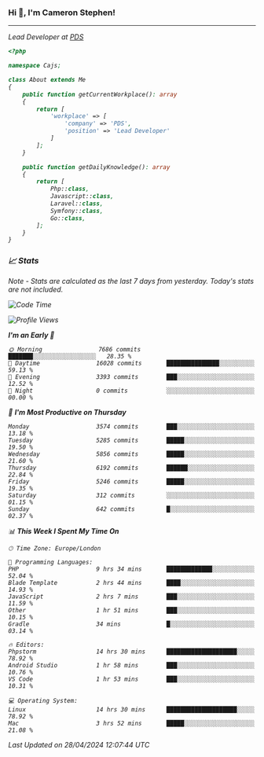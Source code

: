 ### Hi 👋, I'm Cameron Stephen!
<hr>
<p><em>Lead Developer at <a href="https://prindatasolutions.co.uk">PDS</a></p>


```php
<?php

namespace Cajs;

class About extends Me
{
    public function getCurrentWorkplace(): array
    {
        return [
            'workplace' => [
                'company' => 'PDS',
                'position' => 'Lead Developer'
            ]
        ];
    }

    public function getDailyKnowledge(): array
    {
        return [
            Php::class,
            Javascript::class,
            Laravel::class,
            Symfony::class,
            Go::class,
        ];
    }
}
```

### 📈 Stats
<p><em>Note - Stats are calculated as the last 7 days from yesterday. Today's stats are not included.</em></p>


<!--START_SECTION:waka-->
![Code Time](http://img.shields.io/badge/Code%20Time-3%2C789%20hrs%2019%20mins-blue)

![Profile Views](http://img.shields.io/badge/Profile%20Views-0-blue)

**I'm an Early 🐤** 

```text
🌞 Morning                7686 commits        ███████░░░░░░░░░░░░░░░░░░   28.35 % 
🌆 Daytime                16028 commits       ███████████████░░░░░░░░░░   59.13 % 
🌃 Evening                3393 commits        ███░░░░░░░░░░░░░░░░░░░░░░   12.52 % 
🌙 Night                  0 commits           ░░░░░░░░░░░░░░░░░░░░░░░░░   00.00 % 
```
📅 **I'm Most Productive on Thursday** 

```text
Monday                   3574 commits        ███░░░░░░░░░░░░░░░░░░░░░░   13.18 % 
Tuesday                  5285 commits        █████░░░░░░░░░░░░░░░░░░░░   19.50 % 
Wednesday                5856 commits        █████░░░░░░░░░░░░░░░░░░░░   21.60 % 
Thursday                 6192 commits        ██████░░░░░░░░░░░░░░░░░░░   22.84 % 
Friday                   5246 commits        █████░░░░░░░░░░░░░░░░░░░░   19.35 % 
Saturday                 312 commits         ░░░░░░░░░░░░░░░░░░░░░░░░░   01.15 % 
Sunday                   642 commits         █░░░░░░░░░░░░░░░░░░░░░░░░   02.37 % 
```


📊 **This Week I Spent My Time On** 

```text
🕑︎ Time Zone: Europe/London

💬 Programming Languages: 
PHP                      9 hrs 34 mins       █████████████░░░░░░░░░░░░   52.04 % 
Blade Template           2 hrs 44 mins       ████░░░░░░░░░░░░░░░░░░░░░   14.93 % 
JavaScript               2 hrs 7 mins        ███░░░░░░░░░░░░░░░░░░░░░░   11.59 % 
Other                    1 hr 51 mins        ███░░░░░░░░░░░░░░░░░░░░░░   10.15 % 
Gradle                   34 mins             █░░░░░░░░░░░░░░░░░░░░░░░░   03.14 % 

🔥 Editors: 
Phpstorm                 14 hrs 30 mins      ████████████████████░░░░░   78.92 % 
Android Studio           1 hr 58 mins        ███░░░░░░░░░░░░░░░░░░░░░░   10.76 % 
VS Code                  1 hr 53 mins        ███░░░░░░░░░░░░░░░░░░░░░░   10.31 % 

💻 Operating System: 
Linux                    14 hrs 30 mins      ████████████████████░░░░░   78.92 % 
Mac                      3 hrs 52 mins       █████░░░░░░░░░░░░░░░░░░░░   21.08 % 
```


 Last Updated on 28/04/2024 12:07:44 UTC
<!--END_SECTION:waka-->
